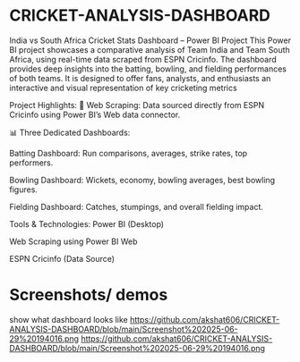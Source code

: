 # CRICKET-ANALYSIS-DASHBOARD
India vs South Africa Cricket Stats Dashboard – Power BI Project
This Power BI project showcases a comparative analysis of Team India and Team South Africa, using real-time data scraped from ESPN Cricinfo. The dashboard provides deep insights into the batting, bowling, and fielding performances of both teams. It is designed to offer fans, analysts, and enthusiasts an interactive and visual representation of key cricketing metrics

 Project Highlights:
🔗 Web Scraping: Data sourced directly from ESPN Cricinfo using Power BI’s Web data connector.

📊 Three Dedicated Dashboards:

Batting Dashboard: Run comparisons, averages, strike rates, top performers.

Bowling Dashboard: Wickets, economy, bowling averages, best bowling figures.

Fielding Dashboard: Catches, stumpings, and overall fielding impact.

 Tools & Technologies:
Power BI (Desktop)

Web Scraping using Power BI Web

ESPN Cricinfo (Data Source)

# Screenshots/ demos
show what dashboard looks like
https://github.com/akshat606/CRICKET-ANALYSIS-DASHBOARD/blob/main/Screenshot%202025-06-29%20194016.png
https://github.com/akshat606/CRICKET-ANALYSIS-DASHBOARD/blob/main/Screenshot%202025-06-29%20194016.png
